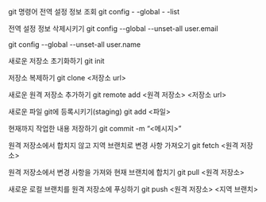 git 명령어
전역 설정 정보 조회
git config - -global - -list

전역 설정 정보 삭제시키기
git config --global --unset-all user.email

git config --global --unset-all user.name

새로운 저장소 초기화하기
git init

저장소 복제하기
git clone <저장소 url>

새로운 원격 저장소 추가하기
git remote add <원격 저장소> <저장소 url>

새로운 파일 git에 등록시키기(staging)
git add <파일>

현재까지 작업한 내용 저장하기
git commit -m “<메시지>”

원격 저장소에서 합치지 않고 지역 브랜치로 변경 사항 가져오기
git fetch <원격 저장소>

원격 저장소에서 변경 사항을 가져와 현재 브랜치에 합치기
git pull <원격 저장소>

새로운 로컬 브랜치를 원격 저장소에 푸싱하기
git push <원격 저장소> <지역 브랜치>

